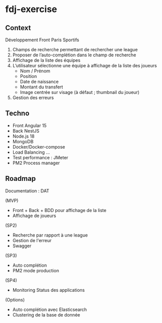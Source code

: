 # fdj-exercise

## Context

Développement Front Paris Sportifs

1. Champs de recherche permettant de rechercher une league
2. Proposer de l’auto-complétion dans le champ de recherche
3. Affichage de la liste des équipes
4. L’utilisateur sélectionne une équipe à affichage de la liste des joueurs
    - Nom / Prénom
    - Position
    - Date de naissance
    - Montant du transfert
    - Image centrée sur visage (à défaut ; thumbnail du joueur)
5. Gestion des erreurs

## Techno

* Front Angular 15
* Back NestJS
* Node.js 18
* MongoDB
* Docker/Docker-compose
* Load Balancing ...
* Test performance : JMeter
* PM2 Process manager

## Roadmap

Documentation : DAT

(MVP)
* Front + Back + BDD pour affichage de la liste
* Affichage de joueurs

(SP2)
* Recherche par rapport à une league
* Gestion de l'erreur
* Swagger

(SP3)
* Auto complétion
* PM2 mode production

(SP4)
* Monitoring Status des applications

(Options)
* Auto complétion avec Elasticsearch
* Clustering de la base de donnée
